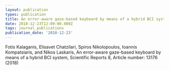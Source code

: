 ```yaml
---
layout: publication
types: publication
title: An error-aware gaze-based keyboard by means of a hybrid BCI system
date: 2018-12-23T12:09:00.000Z
tags: journal_publications
publication_date: '2018-12-23'
---
```

Fotis Kalaganis, Elisavet Chatzilari, Spiros Nikolopoulos, Ioannis Kompatsiaris, and Nikos Laskaris, An error-aware gaze-based keyboard by means of a hybrid BCI system, Scientific Reports 8, Article number: 13176 (2018)
